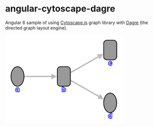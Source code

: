 # angular-cytoscape-dagre

Angular 6 sample of using [Cytoscape.js](https://js.cytoscape.org/) graph library with [Dagre](https://github.com/dagrejs/dagre) (the directed graph layout engine).

![Screenshot](/picture.png)